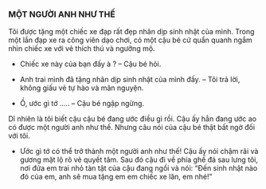 ### MỘT NGƯỜI ANH NHƯ THẾ

Tôi được tặng một chiếc xe đạp rất đẹp nhân dịp sinh nhật của mình. Trong một lần  đạp xe ra công viên dạo chơi, có một cậu bé cứ quẩn quanh ngắm nhìn chiếc xe với vẻ thích thú và ngưỡng mộ.

- Chiếc xe này của bạn đấy à ? – Cậu bé hỏi.

- Anh trai mình đã tặng nhân dịp sinh nhật của mình đấy. – Tôi trả lời, không giấu vẻ tự hào và mãn nguyện.

- Ồ, ước gì tớ ….. – Cậu bé ngập ngừng.

Dĩ nhiên là tôi biết cậu cậu bé đang ước điều gì rồi. Cậu ấy hẳn đang ước ao có được một người anh như thế. Nhưng câu nói của cậu bé thật bất ngờ đối với tôi.

- Ước gì tớ có thể trở thành một người anh như thế!  Cậu ấy nói chậm rãi và gương mặt lộ rõ vẻ quyết tâm. Sau đó cậu đi về phía ghế đá sau lưng tôi, nơi đứa em trai nhỏ tàn tật của cậu đang ngồi và nói: “Đến sinh nhật nào đó của em, anh sẽ mua tặng em em chiếc xe lăn, em nhé!”
